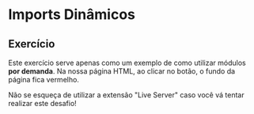 # Imports Dinâmicos


## Exercício

Este exercício serve apenas como um exemplo de como utilizar módulos **por demanda**. Na nossa página HTML, ao clicar no botão, o fundo da página fica vermelho.

Não se esqueça de utilizar a extensão "Live Server" caso você vá tentar realizar este desafio!